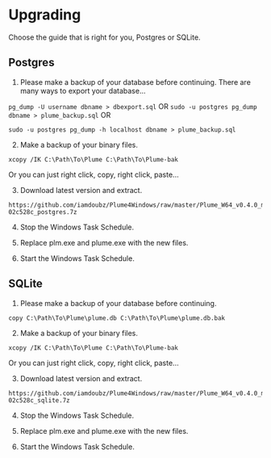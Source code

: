 # Upgrading

Choose the guide that is right for you, Postgres or SQLite.

## Postgres

1. Please make a backup of your database before continuing. There are many ways to export your database...

`pg_dump -U username dbname > dbexport.sql` OR `sudo -u postgres pg_dump dbname > plume_backup.sql` OR

```
sudo -u postgres pg_dump -h localhost dbname > plume_backup.sql
```

2. Make a backup of your binary files.

```
xcopy /IK C:\Path\To\Plume C:\Path\To\Plume-bak
```

Or you can just right click, copy, right click, paste...

3. Download latest version and extract.

```
https://github.com/iamdoubz/Plume4Windows/raw/master/Plume_W64_v0.4.0_master-02c528c_postgres.7z
```

4. Stop the Windows Task Schedule.

5. Replace plm.exe and plume.exe with the new files.

6. Start the Windows Task Schedule. 

## SQLite

1. Please make a backup of your database before continuing.

```
copy C:\Path\To\Plume\plume.db C:\Path\To\Plume\plume.db.bak
```

2. Make a backup of your binary files.

```
xcopy /IK C:\Path\To\Plume C:\Path\To\Plume-bak
```

Or you can just right click, copy, right click, paste...

3. Download latest version and extract.

```
https://github.com/iamdoubz/Plume4Windows/raw/master/Plume_W64_v0.4.0_master-02c528c_sqlite.7z
```

4. Stop the Windows Task Schedule.

5. Replace plm.exe and plume.exe with the new files.

6. Start the Windows Task Schedule.